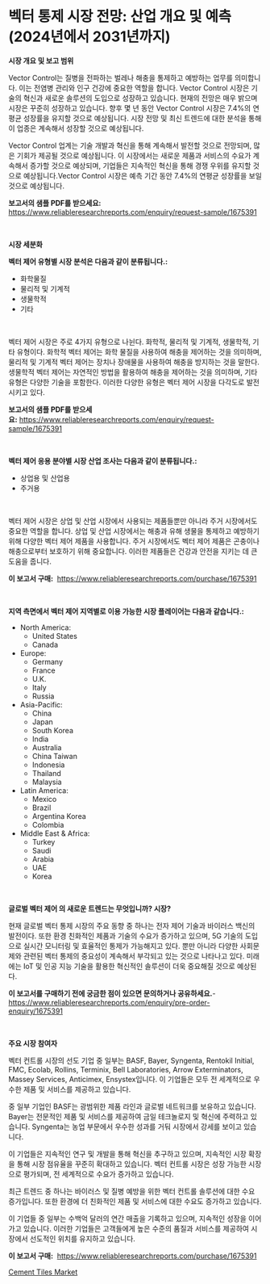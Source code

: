 <p><h1>벡터 통제 시장 전망: 산업 개요 및 예측 (2024년에서 2031년까지)</h1></p><p><strong>시장 개요 및 보고 범위</strong></p>
<p><p>Vector Control는 질병을 전파하는 벌레나 해충을 통제하고 예방하는 업무를 의미합니다. 이는 전염병 관리와 인구 건강에 중요한 역할을 합니다. Vector Control 시장은 기술의 혁신과 새로운 솔루션의 도입으로 성장하고 있습니다. 현재의 전망은 매우 밝으며 시장은 꾸준히 성장하고 있습니다. 향후 몇 년 동안 Vector Control 시장은 7.4%의 연평균 성장률을 유지할 것으로 예상됩니다. 시장 전망 및 최신 트렌드에 대한 분석을 통해 이 업종은 계속해서 성장할 것으로 예상됩니다. </p><p>Vector Control 업계는 기술 개발과 혁신을 통해 계속해서 발전할 것으로 전망되며, 많은 기회가 제공될 것으로 예상됩니다. 이 시장에서는 새로운 제품과 서비스의 수요가 계속해서 증가할 것으로 예상되며, 기업들은 지속적인 혁신을 통해 경쟁 우위를 유지할 것으로 예상됩니다.Vector Control 시장은 예측 기간 동안 7.4%의 연평균 성장률을 보일 것으로 예상됩니다.</p></p>
<p><strong>보고서의 샘플 PDF를 받으세요:</strong> <a href="https://www.reliableresearchreports.com/enquiry/request-sample/1675391">https://www.reliableresearchreports.com/enquiry/request-sample/1675391</a></p>
<p>&nbsp;</p>
<p><strong>시장 세분화</strong></p>
<p><strong>벡터 제어 유형별 시장 분석은 다음과 같이 분류됩니다.:</strong></p>
<p><ul><li>화학물질</li><li>물리적 및 기계적</li><li>생물학적</li><li>기타</li></ul></p>
<p>&nbsp;</p>
<p><p>벡터 제어 시장은 주로 4가지 유형으로 나뉜다. 화학적, 물리적 및 기계적, 생물학적, 기타 유형이다. 화학적 벡터 제어는 화학 물질을 사용하여 해충을 제어하는 것을 의미하며, 물리적 및 기계적 벡터 제어는 장치나 장애물을 사용하여 해충을 방지하는 것을 말한다. 생물학적 벡터 제어는 자연적인 방법을 활용하여 해충을 제어하는 것을 의미하며, 기타 유형은 다양한 기술을 포함한다. 이러한 다양한 유형은 벡터 제어 시장을 다각도로 발전시키고 있다.</p></p>
<p><strong>보고서의 샘플 PDF를 받으세요:</strong>&nbsp;<a href="https://www.reliableresearchreports.com/enquiry/request-sample/1675391">https://www.reliableresearchreports.com/enquiry/request-sample/1675391</a></p>
<p>&nbsp;</p>
<p><strong> 벡터 제어 응용 분야별 시장 산업 조사는 다음과 같이 분류됩니다.:</strong></p>
<p><ul><li>상업용 및 산업용</li><li>주거용</li></ul></p>
<p>&nbsp;</p>
<p><p>벡터 제어 시장은 상업 및 산업 시장에서 사용되는 제품들뿐만 아니라 주거 시장에서도 중요한 역할을 합니다. 상업 및 산업 시장에서는 해충과 유해 생물을 통제하고 예방하기 위해 다양한 벡터 제어 제품을 사용합니다. 주거 시장에서도 벡터 제어 제품은 곤충이나 해충으로부터 보호하기 위해 중요합니다. 이러한 제품들은 건강과 안전을 지키는 데 큰 도움을 줍니다.</p></p>
<p><strong>이 보고서 구매:</strong>&nbsp; <a href="https://www.reliableresearchreports.com/purchase/1675391">https://www.reliableresearchreports.com/purchase/1675391</a></p>
<p>&nbsp;</p>
<p><strong>지역 측면에서 벡터 제어 지역별로 이용 가능한 시장 플레이어는 다음과 같습니다.:</strong></p>
<p><ul>
    <li>
        North America:
        <ul>
            <li>United States</li>
            <li>Canada</li>
        </ul>
    </li>
    <li>
        Europe:
        <ul>
            <li>Germany</li>
            <li>France</li>
            <li>U.K.</li>
            <li>Italy</li>
            <li>Russia</li>
        </ul>
    </li>
    <li>
        Asia-Pacific:
        <ul>
            <li>China</li>
            <li>Japan</li>
            <li>South Korea</li>
            <li>India</li>
            <li>Australia</li>
            <li>China Taiwan</li>
            <li>Indonesia</li>
            <li>Thailand</li>
            <li>Malaysia</li>
        </ul>
    </li>
    <li>
        Latin America:
        <ul>
            <li>Mexico</li>
            <li>Brazil</li>
            <li>Argentina Korea</li>
            <li>Colombia</li>
        </ul>
    </li>
    <li>
        Middle East & Africa:
        <ul>
            <li>Turkey</li>
            <li>Saudi</li>
            <li>Arabia</li>
            <li>UAE</li>
            <li>Korea</li>
        </ul>
    </li>
    </ul></p>
<p>&nbsp;</p>
<p><strong>글로벌 벡터 제어 의 새로운 트렌드는 무엇입니까? 시장?</strong></p>
<p><p>현재 글로벌 벡터 통제 시장의 주요 동향 중 하나는 전자 제어 기술과 바이러스 백신의 발전이다. 또한 환경 친화적인 제품과 기술의 수요가 증가하고 있으며, 5G 기술의 도입으로 실시간 모니터링 및 효율적인 통제가 가능해지고 있다. 뿐만 아니라 다양한 사회문제와 관련된 벡터 통제의 중요성이 계속해서 부각되고 있는 것으로 나타나고 있다. 미래에는 IoT 및 인공 지능 기술을 활용한 혁신적인 솔루션이 더욱 중요해질 것으로 예상된다.</p></p>
<p><strong>이 보고서를 구매하기 전에 궁금한 점이 있으면 문의하거나 공유하세요.</strong>- <a href="https://www.reliableresearchreports.com/enquiry/pre-order-enquiry/1675391">https://www.reliableresearchreports.com/enquiry/pre-order-enquiry/1675391</a></p>
<p>&nbsp;</p>
<p><strong>주요 시장 참여자</strong></p>
<p><p>벡터 컨트롤 시장의 선도 기업 중 일부는 BASF, Bayer, Syngenta, Rentokil Initial, FMC, Ecolab, Rollins, Terminix, Bell Laboratories, Arrow Exterminators, Massey Services, Anticimex, Ensystex입니다. 이 기업들은 모두 전 세계적으로 우수한 제품 및 서비스를 제공하고 있습니다.</p><p>중 일부 기업인 BASF는 광범위한 제품 라인과 글로벌 네트워크를 보유하고 있습니다. Bayer는 전문적인 제품 및 서비스를 제공하여 금일 테크놀로지 및 혁신에 주력하고 있습니다. Syngenta는 농업 부문에서 우수한 성과를 거둬 시장에서 강세를 보이고 있습니다.</p><p>이 기업들은 지속적인 연구 및 개발을 통해 혁신을 추구하고 있으며, 지속적인 시장 확장을 통해 시장 점유율을 꾸준히 확대하고 있습니다. 벡터 컨트롤 시장은 성장 가능한 시장으로 평가되며, 전 세계적으로 수요가 증가하고 있습니다.</p><p>최근 트렌드 중 하나는 바이러스 및 질병 예방을 위한 벡터 컨트롤 솔루션에 대한 수요 증가입니다. 또한 환경에 더 친화적인 제품 및 서비스에 대한 수요도 증가하고 있습니다.</p><p>이 기업들 중 일부는 수백억 달러의 연간 매출을 기록하고 있으며, 지속적인 성장을 이어가고 있습니다. 이러한 기업들은 고객들에게 높은 수준의 품질과 서비스를 제공하여 시장에서 선도적인 위치를 유지하고 있습니다.</p></p>
<p><strong>이 보고서 구매:</strong>&nbsp;&nbsp;<a href="https://www.reliableresearchreports.com/purchase/1675391">https://www.reliableresearchreports.com/purchase/1675391</a></p>
<p><p><a href="https://meowing-canidae-761.notion.site/Cement-Tiles-Market-Size-Growing-and-Forecasted-for-period-from-2024-2031-and-provides-complete-ma-d8c05f3bc5924f74b421c28d95f84fee">Cement Tiles Market</a></p></p>
